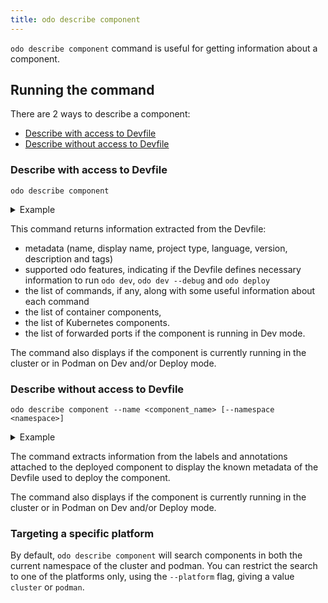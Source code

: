 ```yaml
---
title: odo describe component
---
```


`odo describe component` command is useful for getting information about a component. 

## Running the command
There are 2 ways to describe a component:
- [Describe with access to Devfile](#describe-with-access-to-devfile)
- [Describe without access to Devfile](#describe-without-access-to-devfile)

### Describe with access to Devfile
```shell
odo describe component
```
<details>
<summary>Example</summary>

```shell
$ odo describe component
Name: my-nodejs
Display Name: Node.js Runtime
Project Type: nodejs
Language: javascript
Version: 1.0.1
Description: Stack with Node.js 14
Tags: NodeJS, Express, ubi8

Running in: Deploy

Supported odo features:
•  Dev: true
•  Deploy: true
•  Debug: true

Commands:
 •  my-install
      Type: exec
      Group: build
      Command Line: "npm install"
      Component: runtime
      Component Type: container
 •  my-run
      Type: exec
      Group: run
      Command Line: "npm start"
      Component: runtime
      Component Type: container
 •  build-image
      Type: apply
      Component: prod-image
      Component Type: image
      Image Name: devfile-nodejs-deploy:latest
 •  deploy-deployment
      Type: apply
      Component: outerloop-deploy
      Component Type: kubernetes
 •  deploy
      Type: composite
      Group: deploy

Container components:
•  runtime

Kubernetes components:
 •  outerloop-deployment
 •  outerloop-service
 •  outerloop-url-ingress
 •  outerloop-url-route

Kubernetes Ingresses:
 •  my-nodejs-app: nodejs.example.com/
 •  my-nodejs-app: nodejs.example.com/foo

Kubernetes Routes:
 •  my-nodejs-app: my-nodejs-app-phmartin-crt-dev.apps.sandbox-m2.ll9k.p1.openshiftapps.com/testpath

```
</details>

This command returns information extracted from the Devfile:
- metadata (name, display name, project type, language, version, description and tags)
- supported odo features, indicating if the Devfile defines necessary information to run `odo dev`, `odo dev --debug` and `odo deploy`
- the list of commands, if any, along with some useful information about each command
- the list of container components,
- the list of Kubernetes components.
- the list of forwarded ports if the component is running in Dev mode.

The command also displays if the component is currently running in the cluster or in Podman on Dev and/or Deploy mode.

### Describe without access to Devfile

```shell
odo describe component --name <component_name> [--namespace <namespace>]
```
<details>
<summary>Example</summary>

```shell
$ odo describe component --name my-nodejs
Name: my-nodejs
Display Name: Unknown
Project Type: nodejs
Language: Unknown
Version: Unknown
Description: Unknown
Tags: 

Running in: Deploy

Supported odo features:
 •  Dev: Unknown
 •  Deploy: Unknown
 •  Debug: Unknown

Kubernetes Ingresses:
 •  my-nodejs-app: nodejs.example.com/
 •  my-nodejs-app: nodejs.example.com/foo

Kubernetes Routes:
 •  my-nodejs-app: my-nodejs-app-phmartin-crt-dev.apps.sandbox-m2.ll9k.p1.openshiftapps.com/testpath

```
</details>

The command extracts information from the labels and annotations attached to the deployed component to display the known metadata of the Devfile used to deploy the component.

The command also displays if the component is currently running in the cluster or in Podman on Dev and/or Deploy mode.

### Targeting a specific platform

By default, `odo describe component` will search components in both the current namespace of the cluster and podman. You can restrict the search to one of the platforms only, using the `--platform` flag, giving a value `cluster` or `podman`.

